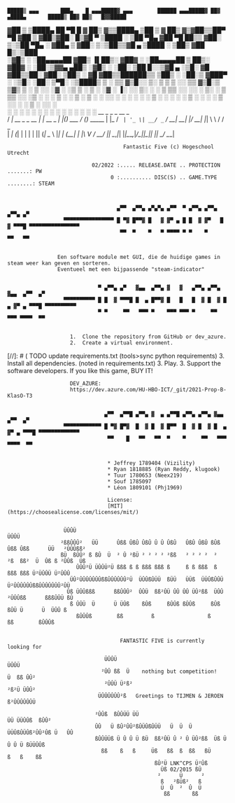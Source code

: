 
    █████▒ ▄▄▄       ███▄    █ ▄▄▄█████▓ ▄▄▄        ██████ ▄▄▄█████▓ ██▓ ▄████▄       █████▒ ██▓ ██▒   █▓▓█████ 
  ▓██   ▒ ▒████▄     ██ ▀█   █ ▓  ██▒ ▓▒▒████▄    ▒██    ▒ ▓  ██▒ ▓▒▓██▒▒██▀ ▀█     ▓██   ▒ ▓██▒▓██░   █▒▓█   ▀ 
  ▒████ ░ ▒██  ▀█▄  ▓██  ▀█ ██▒▒ ▓██░ ▒░▒██  ▀█▄  ░ ▓██▄   ▒ ▓██░ ▒░▒██▒▒▓█    ▄    ▒████ ░ ▒██▒ ▓██  █▒░▒███   
  ░▓█▒  ░ ░██▄▄▄▄██ ▓██▒  ▐▌██▒░ ▓██▓ ░ ░██▄▄▄▄██   ▒   ██▒░ ▓██▓ ░ ░██░▒▓▓▄ ▄██▒   ░▓█▒  ░ ░██░  ▒██ █░░▒▓█  ▄ 
  ░▒█░     ▓█   ▓██▒▒██░   ▓██░  ▒██▒ ░  ▓█   ▓██▒▒██████▒▒  ▒██▒ ░ ░██░▒ ▓███▀ ░   ░▒█░    ░██░   ▒▀█░  ░▒████▒
   ▒ ░     ▒▒   ▓▒█░░ ▒░   ▒ ▒   ▒ ░░    ▒▒   ▓▒█░▒ ▒▓▒ ▒ ░  ▒ ░░   ░▓  ░ ░▒ ▒  ░    ▒ ░    ░▓     ░ ▐░  ░░ ▒░ ░
   ░        ▒   ▒▒ ░░ ░░   ░ ▒░    ░      ▒   ▒▒ ░░ ░▒  ░ ░    ░     ▒ ░  ░  ▒       ░       ▒ ░   ░ ░░   ░ ░  ░
   ░ ░      ░   ▒      ░   ░ ░   ░        ░   ▒   ░  ░  ░    ░       ▒ ░░            ░ ░     ▒ ░     ░░     ░   
                ░  ░         ░                    ░  ░      ░            ░  ░ ░                  ░        ░     ░  ░
                                                                        ░                            ░
                                  __             _            _   _       __ _           
                                 / _| __ _ _ __ | |_ __ _ ___| |_(_) ___ / _(_)_   _____ 
                                | |_ / _` | '_ \| __/ _` / __| __| |/ __| |_| \ \ / / _ \
                                |  _| (_| | | | | || (_| \__ \ |_| | (__|  _| |\ V /  __/
                                |_|  \__,_|_| |_|\__\__,_|___/\__|_|\___|_| |_| \_/ \___|


                                         Fantastic Five (c) Hogeschool Utrecht

                               02/2022 :..... RELEASE.DATE .. PROTECTION .......: PW
                                     0 :.......... DISC(S) .. GAME.TYPE ........: STEAM


   
                                       ▄▀▀  ▄▀▀▄ ▄▀▄▀▄ ▄▀▀  ▀ ▄▀▀▄ ▄▀▀▄ ▄▀▀▄ ▄▀
                      ▀▀▀▀▀▀▀▀▀▀▀▀▀▀▀▀ █ ▀▓ █▀▀▓ █   ▓ ▓▀ ▄ █ █  ▓ ▓▀   █  ▓ ▀▀▀█ ▀▀▀▀▀▀▀▀▀▀▀▀▀▀▀▀
                                        ▀▀  ▀    ▀   ▀ ▀▀▀▀ ▀ ▀    ▀     ▀▀   ▀▀                                                         


                    Een software module met GUI, die de huidige games in steam weer kan geven en sorteren.
                    Eventueel met een bijpassende "steam-indicator"
 

                                 ▀ ▄▀▀▄ ▄▀   ▓▄▄  ▄▀▀▄ ▓   ▓   ▄▀▀▄ ▄▀▀▄ ▓▄▄  ▄▀▀  ▄▀
                      ▀▀▀▀▀▀▀▀▀▀ █ █  ▓ ▀▀▀█ █  ▄ █▀▀▓ █   █   █  ▓ █  ▓ █  ▄ ▓▀ ▄ ▀▀▀█ ▀▀▀▀▀▀▀▀▀▀
                                 ▀ ▀     ▀▀   ▀▀▀ ▀    ▀▀▀ ▀▀▀ ▀     ▀▀   ▀▀▀ ▀▀▀▀  ▀▀


                        1.  Clone the repository from GitHub or dev_azure.
                        2.  Create a virtual environment.
[//]: # (                    TODO update requirements.txt (tools>sync python requirements)
                        3.  Install all dependencies. (noted in requirements.txt)
                        3.  Play.
                        3.  Support the software developers. If you like this game, BUY IT!
    
                        DEV_AZURE:
                        https://dev.azure.com/HU-HBO-ICT/_git/2021-Prop-B-KlasO-T3


                                   ▄▀▀  ▄▀▀█ ▄▀▀▄ ▓  ▄ ▄▀▀█ ▄▀▀▄ ▄▀▀▄ ▓▄▄  ▄▀▀  ▄▀
                      ▀▀▀▀▀▀▀▀▀▀▀▀ █ ▀▓ █▀▓  █  ▓ █  ▓ █▀▀  █  ▓ █  ▓ █  ▄ ▓▀ ▄ ▀▀▀█ ▀▀▀▀▀▀▀▀▀▀▀▀▀
                                    ▀▀    █   ▀▀   ▀▀  ▀    ▀     ▀▀   ▀▀▀ ▀▀▀▀  ▀▀


                                    * Jeffrey 1789404 (Vizility)
                                    * Ryan 1818885 (Ryan Reddy, klugook)
                                    * Tuur 1780653 (Neex219)
                                    * Souf 1785097
                                    * Léon 1809101 (Phj1969)
                
                                    License:
                                    [MIT](https://choosealicense.com/licenses/mit/)
                    
                    
                      ÜÛÛÜ                                                                   ÜÛÛÜ
                     ²ßßÛÛÛ²   ÜÜ      Ûßß ÛßÛ ÛßÛ Û Û ÛßÛ   ÛßÛ ÛßÛ ßÛß Ûßß Ûßß      ÜÜ   ²ÛÛÛßß²
                     ßÜ  ßÛÛ² ß ßÛ  Ü  ² Û ²ßÜ ² ² ² ² ²ßß   ² ² ² ²  ²  ²ß  ßß²  Ü  Ûß ß ²ÛÛß  Üß
                          ÛÛÛ²Ü ÜÛÛÜ²Ü ßßß ß ß ßßß ßßß ß     ß ß ßßß  ß  ßßß ßßß Ü²ÜÛÛÜ Ü²ÛÛÛ
                        ÜÛ²ÛÛÛÛÛÛÛßßÛÛÛÛÛÛ²Ü  ÜÛÛßÛÜÜ  ßÜÜ   ÜÜß  ÜÜÛßÛÛÜ  Ü²ÛÛÛÛÛÛßßÛÛÛÛÛÛÛ²ÛÜ
                       Ûß ÜÛÛßßß      ßßÛÛÛ²  ÛÛÜ  ßß²ÛÜ ÛÛ ÛÛ ÜÛ²ßß  ÜÛÛ  ²ÛÛÛßß      ßßßÛÛÜ ßÛ
                        ß ÛÛÜ  Ü      Ü ÜÛß    ßÛß     ßÛÛß ßÛÛß     ßÛß    ßÛÜ Ü      Ü  ÜÛÛ ß
                          ßÛÛÛß        ßß         ß                 ß         ßß        ßÛÛÛß


                                        FANTASTIC FIVE is currently looking for

                                   ÜÛÛÜ                                         ÜÛÛÜ
                                  ²ÛÛ ßß  Ü    nothing but competition!     Ü  ßß ÛÛ²
                                   ²ÛÛÜ Ü²ß²                               ²ß²Ü ÜÛÛ²
                                 ÜÛÛÛÛÛÛ²ß   Greetings to TIJMEN & JEROEN    ß²ÛÛÛÛÛÛÜ

                                ²ÛÛß  ßÛÛÜÜ ÜÜ                           ÜÜ ÜÜÛÛß  ßÛÛ²
                                ÛÛ   Ü ßÛ²ÛÛ²ßÛÜÛßÛÜÜ   Ü  Ü  Ü   ÜÜÛßÛÜÛß²ÛÛ²Ûß Ü   ÛÛ
                                ßÛÛÜÜß Ü Û Û Ü ßÜ  ßß²ÛÜ Û ² Û ÜÛ²ßß  Üß Ü Û Û Ü ßÜÜÛÛß
                                  ßß    ß   ß     Üß   ßß  ß  ßß   ßÜ     ß   ß    ßß
                                                   ßÛ²Ü LNK^CPS Ü²Ûß
                                                     Üß 02/2015 ßÜ
                                                    ²      Ü      ²
                                                     ß   ²ßÜß²   ß
                                                     Ü  Û  ²  Û  Ü
                                                      ßß       ßß